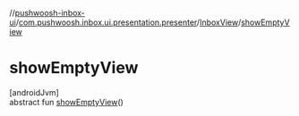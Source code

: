 //[pushwoosh-inbox-ui](../../../index.md)/[com.pushwoosh.inbox.ui.presentation.presenter](../index.md)/[InboxView](index.md)/[showEmptyView](show-empty-view.md)

# showEmptyView

[androidJvm]\
abstract fun [showEmptyView](show-empty-view.md)()
